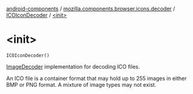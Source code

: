 [android-components](../../index.md) / [mozilla.components.browser.icons.decoder](../index.md) / [ICOIconDecoder](index.md) / [&lt;init&gt;](./-init-.md)

# &lt;init&gt;

`ICOIconDecoder()`

[ImageDecoder](../../mozilla.components.support.images.decoder/-image-decoder/index.md) implementation for decoding ICO files.

An ICO file is a container format that may hold up to 255 images in either BMP or PNG format.
A mixture of image types may not exist.

